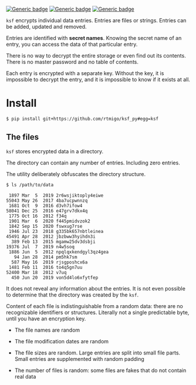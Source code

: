 [![Generic badge](https://img.shields.io/badge/Status-Experimental-red.svg)](#)
[![Generic badge](https://img.shields.io/badge/Python-3.7+-blue.svg)](#)
[![Generic badge](https://img.shields.io/badge/OS-Linux%20|%20macOS%20|%20Windows-blue.svg)](#)

`ksf` encrypts individual data entries. Entries are files or strings. Entries
can be added, updated and removed.

Entries are identified with **secret names**. Knowing the secret name of an
entry, you can access the data of that particular entry.

There is no way to decrypt the entire storage or even find out its contents.
There is no master password and no table of contents.

Each entry is encrypted with a separate key. Without the key, it is impossible
to decrypt the entry, and it is impossible to know if it exists at all.

# Install

``` bash
$ pip install git+https://github.com/rtmigo/ksf_py#egg=ksf
```

## The files

`ksf` stores encrypted data in a directory.

The directory can contain any number of entries. Including zero entries.

The utility deliberately obfuscates the directory structure.

``` bash
$ ls /path/to/data
```

```
 1897 Mar  5  2019 2r6wsjiktoply4eiwe
55043 May 26  2017 4ba7ucpwnnzq
 1681 Oct  9  2016 d3vh7ifow4
58041 Dec 25  2016 e47grv7dkx4q
 1775 Oct 16  2012 f34q
 1901 Mar  6  2020 f445pmidvzok2
 1842 Sep 15  2020 fswxug7rse
 1946 Jul 23  2018 g335bk657nbtleinea
45491 Apr 28  2012 jbzbww3hyihdn3i
  389 Feb 13  2015 mgamw25dv3dsbji
19376 Jul  7  2019 n4w5soq
 1886 Jun  5  2012 npqlqxkendgyl3qz4gea
   94 Jan 28  2014 pm5hk7sm
  587 May 16  2019 rjsgposhcx6a
 1481 Feb 11  2016 to4q5gn7uu
52400 Mar 18  2012 v7uq
  450 Jun 20  2019 von5d4lo6xfytfep
```

It does not reveal any information about the entries. It is not even possible to
determine that the directory was created by the `ksf`.

Content of each file is indistinguishable from a random data: there are no
recognizable identifiers or structures. Literally not a single predictable byte,
until you have an encryption key.

- The file names are random

- The file modification dates are random

- The file sizes are random. Large entries are split into small file parts.
  Small entries are supplemented with random padding

- The number of files is random: some files are fakes that do not contain real
  data

